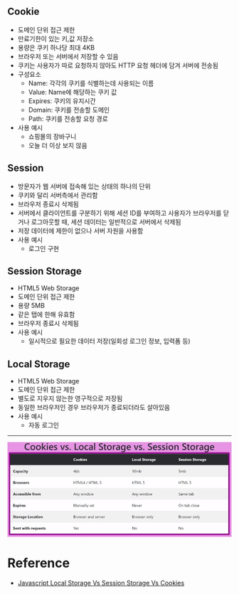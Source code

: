 ## Cookie
- 도메인 단위 접근 제한
- 만료기한이 있는 키,값 저장소
- 용량은 쿠키 하나당 최대 4KB
- 브라우저 또는 서버에서 저장할 수 있음
- 쿠키는 사용자가 따로 요청하지 않아도 HTTP 요청 헤더에 담겨 서버에 전송됨
- 구성요소
  - Name: 각각의 쿠키를 식별하는데 사용되는 이름
  - Value: Name에 해당하는 쿠키 값
  - Expires: 쿠키의 유지시간
  - Domain: 쿠키를 전송할 도메인
  - Path: 쿠키를 전송할 요청 경로
- 사용 예시
  - 쇼핑몰의 장바구니
  - 오늘 더 이상 보지 않음

## Session
- 방문자가 웹 서버에 접속해 있는 상태의 하나의 단위
- 쿠키와 달리 서버측에서 관리함
- 브라우저 종료시 삭제됨
- 서버에서 클라이언트를 구분하기 위해 세션 ID를 부여하고 사용자가 브라우저를 닫거나 로그아웃할 때, 세션 데이터는 일반적으로 서버에서 삭제됨
- 저장 데이터에 제한이 없으나 서버 자원을 사용함
- 사용 예시
  - 로그인 구현

## Session Storage
- HTML5 Web Storage
- 도메인 단위 접근 제한
- 용량 5MB
- 같은 탭에 한해 유효함
- 브라우저 종료시 삭제됨
- 사용 예시
  - 일시적으로 필요한 데이터 저장(일회성 로그인 정보, 입력폼 등)


## Local Storage
- HTML5 Web Storage
- 도메인 단위 접근 제한
- 별도로 지우지 않는한 영구적으로 저장됨
- 동일한 브라우저인 경우 브라우저가 종료되더라도 살아있음
- 사용 예시
  - 자동 로그인

---
![Alt text](images/storage1.jpeg)

# Reference
- [Javascript Local Storage Vs Session Storage Vs Cookies](https://dev.to/rohanshakya/javascript-local-storage-vs-session-storage-vs-cookies-95n)